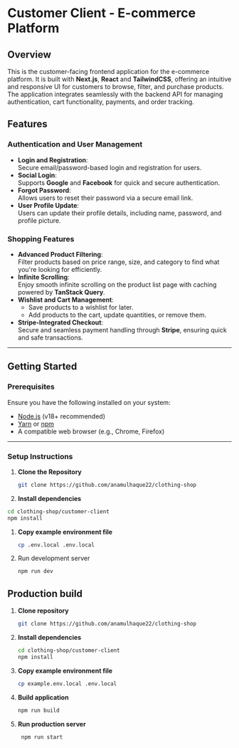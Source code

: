 # Customer Client - E-commerce Platform

## Overview

This is the customer-facing frontend application for the e-commerce platform. It is built with **Next.js**, **React** and **TailwindCSS**, offering an intuitive and responsive UI for customers to browse, filter, and purchase products. The application integrates seamlessly with the backend API for managing authentication, cart functionality, payments, and order tracking.

## Features

### **Authentication and User Management**

- **Login and Registration**:  
  Secure email/password-based login and registration for users.
- **Social Login**:  
  Supports **Google** and **Facebook** for quick and secure authentication.
- **Forgot Password**:  
  Allows users to reset their password via a secure email link.
- **User Profile Update**:  
  Users can update their profile details, including name, password, and profile picture.

### **Shopping Features**

- **Advanced Product Filtering**:  
  Filter products based on price range, size, and category to find what you're looking for efficiently.
- **Infinite Scrolling**:  
  Enjoy smooth infinite scrolling on the product list page with caching powered by **TanStack Query**.
- **Wishlist and Cart Management**:
  - Save products to a wishlist for later.
  - Add products to the cart, update quantities, or remove them.
- **Stripe-Integrated Checkout**:  
  Secure and seamless payment handling through **Stripe**, ensuring quick and safe transactions.

---

## Getting Started

### Prerequisites

Ensure you have the following installed on your system:

- [Node.js](https://nodejs.org/) (v18+ recommended)
- [Yarn](https://yarnpkg.com/) or [npm](https://www.npmjs.com/)
- A compatible web browser (e.g., Chrome, Firefox)

---

### Setup Instructions

1. **Clone the Repository**

   ```bash
   git clone https://github.com/anamulhaque22/clothing-shop
   ```

1. **Install dependencies**

```bash
cd clothing-shop/customer-client
npm install
```

1. **Copy example environment file**

   ```bash
   cp .env.local .env.local

   ```

1. Run development server

   ```bash
   npm run dev
   ```

## Production build

1. **Clone repository**

   ```bash
   git clone https://github.com/anamulhaque22/clothing-shop
   ```

1. **Install dependencies**

   ```bash
   cd clothing-shop/customer-client
   npm install
   ```

1. **Copy example environment file**

   ```bash
   cp example.env.local .env.local
   ```

1. **Build application**

   ```bash
   npm run build
   ```

1. **Run production server**

   ```bash
    npm run start
   ```
